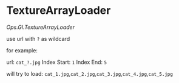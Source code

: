 # TextureArrayLoader

*Ops.Gl.TextureArrayLoader*

use url with `?` as wildcard

for example:

url: `cat_?.jpg`
Index Start: `1`
Index End: `5`

will try to load: `cat_1.jpg`,`cat_2.jpg`,`cat_3.jpg`,`cat_4.jpg`,`cat_5.jpg`

